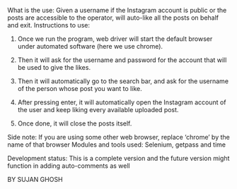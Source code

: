 What is the use:
Given a username if the Instagram account is public or the posts are accessible to the operator, will auto-like all the posts on behalf and exit.
Instructions to use:
1.	Once we run the program, web driver will start the default browser under automated software (here we use chrome).

2.	Then it will ask for the username and password for the account that will be used to give the likes.

3.	Then it will automatically go to the search bar, and ask for the username of the person whose post you want to like.

4.	After pressing enter, it will automatically open the Instagram account of the user and keep liking every available uploaded post.

5.	Once done, it will close the posts itself.

Side note:
If you are using some other web browser, replace ‘chrome’ by the name of that browser
Modules and tools used:
Selenium, getpass and time

Development status: This is a complete version and the future version might function in adding auto-comments as well

BY SUJAN GHOSH  
